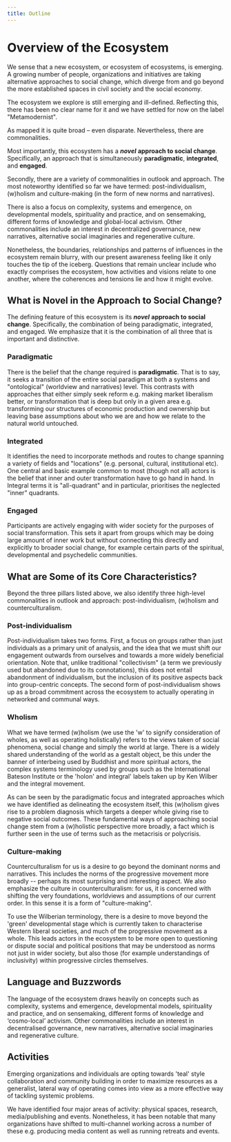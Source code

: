 ```yaml
---
title: Outline
---
```


# Overview of the Ecosystem

We sense that a new ecosystem, or ecosystem of ecosystems, is emerging. A growing number of people, organizations and initiatives are taking alternative approaches to social change, which diverge from and go beyond the more established spaces in civil society and the social economy.

The ecosystem we explore is still emerging and ill-defined. Reflecting this, there has been no clear name for it and we have settled for now on the label "Metamodernist".

As mapped it is quite broad – even disparate. Nevertheless, there are commonalities.

Most importantly, this ecosystem has a ***novel*** **approach to social change**. Specifically, an approach that is simultaneously **paradigmatic**, **integrated**, and **engaged**.

Secondly, there are a variety of commonalities in outlook and approach. The most noteworthy identified so far we have termed: post-individualism, (w)holism and culture-making (in the form of new norms and narratives).

There is also a focus on complexity, systems and emergence, on developmental models, spirituality and practice, and on sensemaking, different forms of knowledge and global-local activism. Other commonalities include an interest in decentralized governance, new narratives, alternative social imaginaries and regenerative culture. 

Nonetheless, the boundaries, relationships and patterns of influences in the ecosystem remain blurry, with our present awareness feeling like it only touches the tip of the iceberg. Questions that remain unclear include who exactly comprises the ecosystem, how activities and visions relate to one another, where the coherences and tensions lie and how it might evolve.

## What is Novel in the Approach to Social Change?

The defining feature of this ecosystem is its ***novel*** **approach to social change**. Specifically, the combination of being paradigmatic, integrated, and engaged. We emphasize that it is the combination of all three that is important and distinctive.

### Paradigmatic

There is the belief that the change required is **paradigmatic**. That is to say, it seeks a transition of the entire social paradigm at both a systems and "ontological" (worldview and narratives) level. This contrasts with approaches that either simply seek reform e.g. making market liberalism better, or transformation that is deep but only in a given area e.g. transforming our structures of economic production and ownership but leaving base assumptions about who we are and how we relate to the natural world untouched.

### Integrated

It identifies the need to incorporate methods and routes to change spanning a variety of fields and "locations" (e.g. personal, cultural, institutional etc). One central and basic example common to most (though not all) actors is the belief that inner and outer transformation have to go hand in hand. In Integral terms it is "all-quadrant" and in particular, prioritises the neglected "inner" quadrants.

### Engaged

Participants are actively engaging with wider society for the purposes of social transformation. This sets it apart from groups which may be doing large amount of inner work but without connecting this directly and explicitly to broader social change, for example certain parts of the spiritual, developmental and psychedelic communities. 

## What are Some of its Core Characteristics?

Beyond the three pillars listed above, we also identify three high-level commonalities in outlook and approach: post-individualism, (w)holism and counterculturalism. 

### Post-individualism

Post-individualism takes two forms. First, a focus on groups rather than just individuals as a primary unit of analysis, and the idea that we must shift our engagement outwards from ourselves and towards a more widely beneficial orientation. Note that, unlike traditional "collectivism" (a term we previously used but abandoned due to its connotations), this does not entail abandonment of individualism, but the inclusion of its positive aspects back into group-centric concepts. The second form of post-individualism shows up as a broad commitment across the ecosystem to actually operating in networked and communal ways.

### Wholism

What we have termed (w)holism (we use the 'w' to signify consideration of wholes, as well as operating holistically) refers to the views taken of social phenomena, social change and simply the world at large. There is a widely shared understanding of the world as a gestalt object, be this under the banner of interbeing used by Buddhist and more spiritual actors, the complex systems terminology used by groups such as the International Bateson Institute or the 'holon' and integral' labels taken up by Ken Wilber and the integral movement.

As can be seen by the paradigmatic focus and integrated approaches which we have identified as delineating the ecosystem itself, this (w)holism gives rise to a problem diagnosis which targets a deeper whole giving rise to negative social outcomes. These fundamental ways of approaching social change stem from a (w)holistic perspective more broadly, a fact which is further seen in the use of terms such as the metacrisis or polycrisis.

### Culture-making

Counterculturalism for us is a desire to go beyond the dominant norms and narratives. This includes the norms of the progressive movement more broadly -- perhaps its most surprising and interesting aspect. We also emphasize the culture in counterculturalism: for us, it is concerned with shifting the very foundations, worldviews and assumptions of our current order. In this sense it is a form of "culture-making".

To use the Wilberian terminology, there is a desire to move beyond the 'green' developmental stage which is currently taken to characterise Western liberal societies, and much of the progressive movement as a whole. This leads actors in the ecosystem to be more open to questioning or dispute social and political positions that may be understood as norms not just in wider society, but also those (for example understandings of inclusivity) within progressive circles themselves.

## Language and Buzzwords

The language of the ecosystem draws heavily on concepts such as complexity, systems and emergence, developmental models, spirituality and practice, and on sensemaking, different forms of knowledge and ‘cosmo-local’ activism. Other commonalities include an interest in decentralised governance, new narratives, alternative social imaginaries and regenerative culture. 

## Activities

Emerging organizations and individuals are opting towards 'teal' style collaboration and community building in order to maximize resources as a generalist, lateral way of operating comes into view as a more effective way of tackling systemic problems.

We have identified four major areas of activity: physical spaces, research, media/publishing and events. Nonetheless, it has been notable that many organizations have shifted to multi-channel working across a number of these e.g. producing media content as well as running retreats and events.
